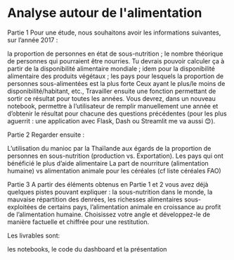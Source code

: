 # Analyse autour de l'alimentation

Partie 1
Pour une étude, nous souhaitons avoir les informations suivantes, sur l’année 2017 :


la proportion de personnes en état de sous-nutrition ;
le nombre théorique de personnes qui pourraient être nourries. Tu devrais pouvoir calculer ça à partir de la disponibilité alimentaire mondiale ;
idem pour la disponibilité alimentaire des produits végétaux ;
les pays pour lesquels la proportion de personnes sous-alimentées est la plus forte
Ceux ayant le plus/le moins de disponibilité/habitant, etc., Travailler ensuite une fonction permettant de sortir ce résultat pour toutes les années. Vous devrez, dans un nouveau notebook, permettre à l’utilisateur de remplir manuellement une année et d’obtenir le résultat pour chacune des questions précédentes (pour les plus aguerrit : une application avec Flask, Dash ou Streamlit me va aussi 😊).



Partie 2
Regarder ensuite :


L’utilisation du manioc par la Thaïlande aux égards de la proportion de personnes en sous-nutrition (production vs. Exportation).
Les pays qui ont bénéficié le plus d’aide alimentaire
La part de nourriture (alimentation humaine) vs alimentation animale pour les céréales (cf liste céréales FAO)



Partie 3
A partir des éléments obtenus en Partie 1 et 2 vous avez déjà quelques pistes pouvant expliquer : la sous-nutrition dans le monde, la mauvaise répartition des denrées, les richesses alimentaires sous-exploitées de certains pays, l’alimentation animale en croissance au profit de l’alimentation humaine. Choisissez votre angle et développez-le de manière factuelle et chiffrée pour une restitution.



Les livrables sont:


les notebooks, le code du dashboard et la présentation
